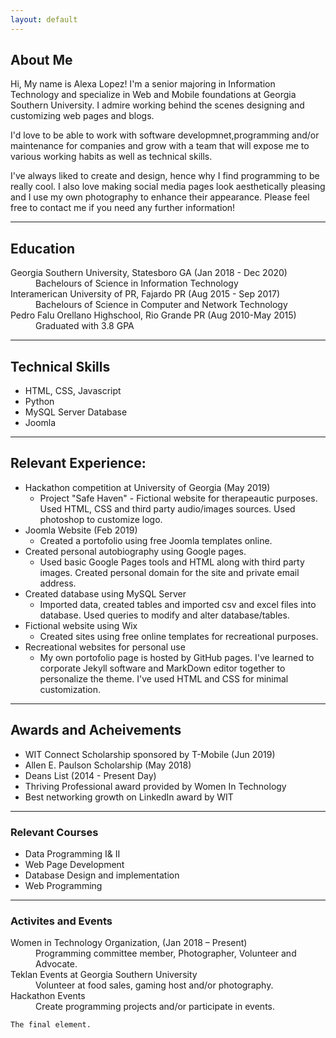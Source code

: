 ```yaml
---
layout: default
---
```



## About Me

Hi, My name is Alexa Lopez! I'm a senior majoring in Information Technology and specialize in Web and Mobile foundations at Georgia Southern University. I admire working behind the scenes designing and customizing web pages and blogs. 

I'd love to be able to work with software developmnet,programming and/or maintenance for companies and grow with a team that will expose me to various working habits as well as technical skills. 

I've always liked to create and design, hence why I find programming to be really cool. I also love making social media pages look aesthetically pleasing and I use my own photography to enhance their appearance.  Please feel free to contact me if you need any further information!

* * *

## Education

<dl>
<dt>Georgia Southern University, Statesboro GA (Jan 2018 - Dec 2020)</dt>
<dd>Bachelours of Science in  Information Technology</dd>
<dt>Interamerican University of PR, Fajardo PR (Aug 2015 - Sep 2017)</dt>
<dd>Bachelours of Science in Computer and Network Technology</dd>
<dt>Pedro Falu Orellano Highschool, Rio Grande PR (Aug 2010-May 2015)</dt>
<dd>Graduated with 3.8 GPA</dd>
</dl>
   
* * *

## Technical Skills

*  HTML, CSS, Javascript
*  Python
*  MySQL Server Database
*  Joomla


* * *

## Relevant Experience:

- Hackathon competition at University of Georgia (May 2019)
  - Project "Safe Haven" - Fictional website for therapeautic purposes. Used HTML, CSS and third party audio/images sources. Used photoshop to customize logo.
- Joomla Website (Feb 2019)
   - Created a portofolio using free Joomla templates online.
- Created personal autobiography using Google pages.
   - Used basic Google Pages tools and HTML along with third party images. Created personal domain for the site and private email address.
- Created database using MySQL Server
   - Imported data, created tables and imported csv and excel files into database. Used queries to modify and alter database/tables.
- Fictional website using Wix
    - Created sites using free online templates for recreational purposes. 
- Recreational websites for personal use
   - My own portofolio page is hosted by GitHub pages. I've learned to corporate Jekyll software and MarkDown editor together to personalize the theme. I've used HTML and CSS for minimal customization.

* * *

## Awards and Acheivements 

*  WIT Connect Scholarship sponsored by T-Mobile (Jun 2019)
*  Allen E. Paulson Scholarship (May 2018)
*  Deans List (2014 - Present Day)
*  Thriving Professional award provided by Women In Technology
*  Best networking growth on LinkedIn award by WIT


* * *

### Relevant Courses 
 - Data Programming I& II
 - Web Page Development
 - Database Design and implementation
 - Web Programming
 
* * *

### Activites and Events
<dl>
   <dt> Women in Technology Organization, (Jan 2018 – Present)</dt>
   <dd> Programming committee member, Photographer, Volunteer and Advocate.</dd>
   <dt> Teklan Events at Georgia Southern University</dt>
   <dd> Volunteer at food sales, gaming host and/or photography.</dd>
   <dt> Hackathon Events</dt>
   <dd> Create programming projects and/or participate in events.</dd>
</dl>
   

```
The final element.
```
